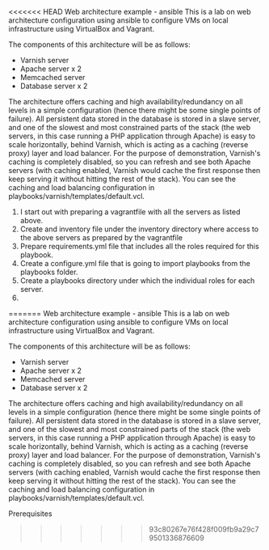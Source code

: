 <<<<<<< HEAD
Web architecture example - ansible
This is a lab on web architecture configuration using ansible to configure VMs on local infrastructure using VirtualBox and Vagrant.

The components of this architecture will be as follows:
- Varnish server
- Apache server x 2
- Memcached server
- Database server x 2

The architecture offers caching and high availability/redundancy on all levels in a simple configuration (hence there might be some single points of failure).
All persistent data stored in the database is stored in a slave server, and one of the slowest and most constrained parts of the stack (the web servers, in this case running a PHP application through Apache) is easy to scale horizontally, behind Varnish, which is acting as a caching (reverse proxy) layer and load balancer.
For the purpose of demonstration, Varnish's caching is completely disabled, so you can refresh and see both Apache servers (with caching enabled, Varnish would cache the first response then keep serving it without hitting the rest of the stack). You can see the caching and load balancing configuration in playbooks/varnish/templates/default.vcl.

1. I start out with preparing a vagrantfile with all the servers as listed above.
2. Create and inventory file under the inventory directory where access to the above servers as prepared by the vagrantfile
3. Prepare requirements.yml file that includes all the roles required for this playbook.
4. Create a configure.yml file that is going to import playbooks from the playbooks folder.
5. Create a playbooks directory under which the individual roles for each server.
6. 
=======
Web architecture example - ansible
This is a lab on web architecture configuration using ansible to configure VMs on local infrastructure using VirtualBox and Vagrant.

The components of this architecture will be as follows:
- Varnish server
- Apache server x 2
- Memcached server
- Database server x 2

The architecture offers caching and high availability/redundancy on all levels in a simple configuration (hence there might be some single points of failure).
All persistent data stored in the database is stored in a slave server, and one of the slowest and most constrained parts of the stack (the web servers, in this case running a PHP application through Apache) is easy to scale horizontally, behind Varnish, which is acting as a caching (reverse proxy) layer and load balancer.
For the purpose of demonstration, Varnish's caching is completely disabled, so you can refresh and see both Apache servers (with caching enabled, Varnish would cache the first response then keep serving it without hitting the rest of the stack). You can see the caching and load balancing configuration in playbooks/varnish/templates/default.vcl.

Prerequisites
>>>>>>> 93c80267e76f428f009fb9a29c79501336876609

